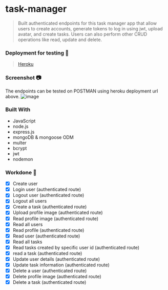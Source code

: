 # task-manager
>  Built authenticated endpoints for this task manager app that allow users to create accounts, generate tokens to log in using jwt, upload avatar, and create tasks. Users can also perform other CRUD operations like read, update and delete. 

### Deployment for testing 🚀
> [Heroku](https://roland-task-manager.herokuapp.com)

### Screenshot 📷
The endpoints can be tested on POSTMAN using heroku deployment url above. 
![image](https://user-images.githubusercontent.com/63131597/182714611-aa4e896d-9461-448d-8b4b-da5031f3a854.png)

### Built With
- JavaScript
- node.js
- express.js
- mongoDB & mongoose ODM
- multer
- bcrypt
- jwt
- nodemon

### Workdone 🔧
- [x] Create user
- [x] Login user (authenticated route)
- [x] Logout user (authenticated route)
- [x] Logout all users
- [x] Create a task (authenticated route)
- [x] Upload profile image (authenticated route)
- [x] Read profile image (authenticated route)
- [x] Read all users
- [x] Read profile (authenticated route)
- [x] Read user (authenticated route)
- [x] Read all tasks
- [x] Read tasks created by specific user id (authenticated route)
- [x] read a task (authenticated route)
- [x] Update user details (authenticated route)
- [x] Update task information (authenticated route)
- [x] Delete a user (authenticated route)
- [x] Delete profile image (authenticated route)
- [x] Delete a task (authenticated route)
